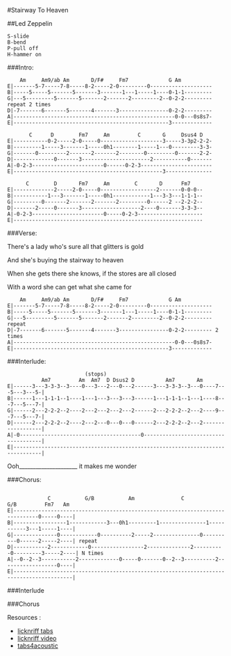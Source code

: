 #Stairway To Heaven 

##Led Zeppelin
```
S-slide    
B-bend
P-pull off
H-hammer on
```

###Intro:
```
    Am     Am9/ab Am       D/F#     Fm7             G Am
E|-------5-7-----7-8-----8-2-----2-0---------0--------------------
B|-----5-----5-------5-------3-------1---1-----1----0-1-1---------
G|---5---------5-------5-------2-------2---------2--0-2-2--------- repeat 2 times
D|-7-------6-------5-------4-------3----------------0-2-2---------
A|----------------------------------------------------0-0---0s8s7-
E|--------------------------------------------------3-------------

       C      D        Fm7     Am         C       G     Dsus4 D
E|-----------0-2-----2-0-----0--------------------3-----3-3p2-2-2-
B|---------1-----3-------1-----0h1--------1-----1---0---------3-3-
G|-------0---------2-------2-------2--------0---------0-------2-2-
D|-------------0-------3----------------------2-----------0-------
A|-0-2-3-----------------------0------0-2-3-----------------------
E|------------------------------------------------3---------------

      C        D       Fm7     Am        C       D      Fm7
E|-------------2-----2-0-----0------------------2-------0-0-0--
B|-----------1---3-------1-----0h1------------1---3-3---1-1-1--
G|---------0-------2-------2-------2---------0------2 --2-2-2--
D|-------2-----0-------3-------------------2----0-------3-3-3--
A|-0-2-3-----------------------0-----0-2-3---------------------
E|-------------------------------------------------------------
```

###Verse:

There's a lady who's sure all that glitters is gold 

And she's buying the stairway to heaven

When she gets there she knows, if the stores are all closed 

With a word she can get what she came for

```
    Am     Am9/ab Am       D/F#     Fm7             G Am
E|-------5-7-----7-8-----8-2-----2-0---------0--------------------
B|-----5-----5-------5-------3-------1---1-----1----0-1-1---------
G|---5---------5-------5-------2-------2---------2--0-2-2--------- repeat 
D|-7-------6-------5-------4-------3----------------0-2-2--------- 2 times
A|----------------------------------------------------0-0---0s8s7-
E|--------------------------------------------------3-------------
```

###Interlude:

```
                         (stops)
           Am7         Am  Am7  D Dsus2 D          Am7       Am 
E|------3---3-3-3--3----0---3---2---0---2------3---3-3-3--3---0----7---5---3---5-|
B|------1---1-1-1--1----1---1---3---3---3------1---1-1-1--1---1----8---7---5---7-|
G|------2---2-2-2--2----2---2---2---2---2------2---2-2-2--2---2----9---7---5---7-|
D|------2---2-2-2--2----2---2---0---0---0------2---2-2-2--2---2------------------|
A|-0---------------------------------------0-------------------------------------|
E|-------------------------------------------------------------------------------|

```

   Ooh_____________________              it makes me         wonder


###Chorus:

```

             C           G/B           Am               C           G/B         Fm7   Am
E|------------------------------------------------------------------------------0-----0----|
B|-----------------1------------3---0h1---------1---------------1-----------3---1-----1----|
G|--------------0------------0----------2-----2---------------0----------0------2-----2----| repeat 
D|-----------2------------0-----------------2--------------2----------0---------3-----2----| N times
A|--0--2--3-----------2-------------0-----0-------0--2--3----------2------------------0----|
E|-----------------------------------------------------------------------------------------|

```

###Interlude

###Chorus


Resources : 
 - [licknriff tabs](http://www.licknriff.com/wp-content/uploads/2012/04/Stairway-to-Heaven.jpg)
 - [licknriff video](https://www.youtube.com/watch?v=lUlAO0QaVTA)
 - [tabs4acoustic](http://www.tabs4acoustic.com/en/guitar-tabs/led-zeppelin-tabs/stairway-to-heaven-acoustic-tab-223.html)
